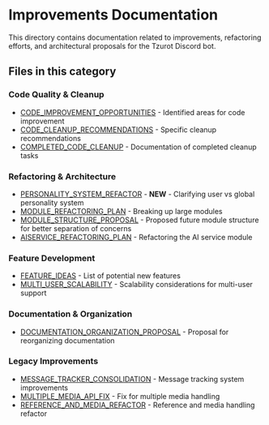 # Improvements Documentation

This directory contains documentation related to improvements, refactoring efforts, and architectural proposals for the Tzurot Discord bot.

## Files in this category

### Code Quality & Cleanup
- [CODE_IMPROVEMENT_OPPORTUNITIES](CODE_IMPROVEMENT_OPPORTUNITIES.md) - Identified areas for code improvement
- [CODE_CLEANUP_RECOMMENDATIONS](CODE_CLEANUP_RECOMMENDATIONS.md) - Specific cleanup recommendations
- [COMPLETED_CODE_CLEANUP](COMPLETED_CODE_CLEANUP.md) - Documentation of completed cleanup tasks

### Refactoring & Architecture
- [PERSONALITY_SYSTEM_REFACTOR](PERSONALITY_SYSTEM_REFACTOR.md) - **NEW** - Clarifying user vs global personality system
- [MODULE_REFACTORING_PLAN](MODULE_REFACTORING_PLAN.md) - Breaking up large modules
- [MODULE_STRUCTURE_PROPOSAL](MODULE_STRUCTURE_PROPOSAL.md) - Proposed future module structure for better separation of concerns
- [AISERVICE_REFACTORING_PLAN](AISERVICE_REFACTORING_PLAN.md) - Refactoring the AI service module

### Feature Development
- [FEATURE_IDEAS](FEATURE_IDEAS.md) - List of potential new features
- [MULTI_USER_SCALABILITY](MULTI_USER_SCALABILITY.md) - Scalability considerations for multi-user support

### Documentation & Organization
- [DOCUMENTATION_ORGANIZATION_PROPOSAL](DOCUMENTATION_ORGANIZATION_PROPOSAL.md) - Proposal for reorganizing documentation

### Legacy Improvements
- [MESSAGE_TRACKER_CONSOLIDATION](MESSAGE_TRACKER_CONSOLIDATION.md) - Message tracking system improvements
- [MULTIPLE_MEDIA_API_FIX](MULTIPLE_MEDIA_API_FIX.md) - Fix for multiple media handling
- [REFERENCE_AND_MEDIA_REFACTOR](REFERENCE_AND_MEDIA_REFACTOR.md) - Reference and media handling refactor
